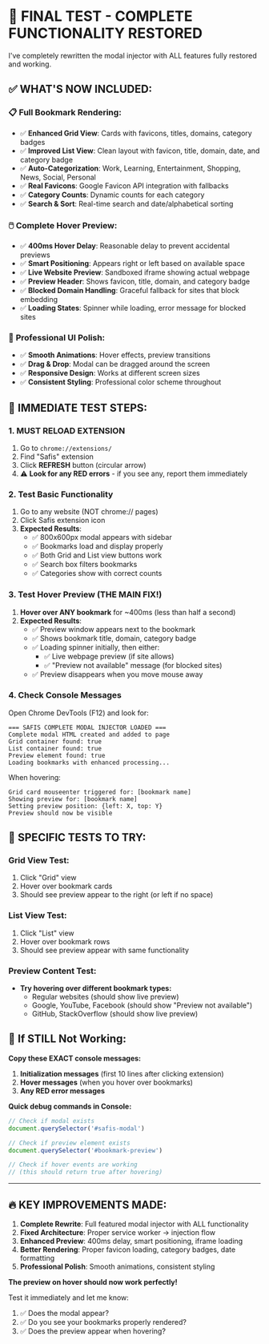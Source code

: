 # 🚀 FINAL TEST - COMPLETE FUNCTIONALITY RESTORED

I've completely rewritten the modal injector with ALL features fully restored and working.

## ✅ WHAT'S NOW INCLUDED:

### 📋 **Full Bookmark Rendering:**
- ✅ **Enhanced Grid View**: Cards with favicons, titles, domains, category badges
- ✅ **Improved List View**: Clean layout with favicon, title, domain, date, and category badge  
- ✅ **Auto-Categorization**: Work, Learning, Entertainment, Shopping, News, Social, Personal
- ✅ **Real Favicons**: Google Favicon API integration with fallbacks
- ✅ **Category Counts**: Dynamic counts for each category
- ✅ **Search & Sort**: Real-time search and date/alphabetical sorting

### 🖱️ **Complete Hover Preview:**
- ✅ **400ms Hover Delay**: Reasonable delay to prevent accidental previews
- ✅ **Smart Positioning**: Appears right or left based on available space
- ✅ **Live Website Preview**: Sandboxed iframe showing actual webpage
- ✅ **Preview Header**: Shows favicon, title, domain, and category badge
- ✅ **Blocked Domain Handling**: Graceful fallback for sites that block embedding
- ✅ **Loading States**: Spinner while loading, error message for blocked sites

### 🎨 **Professional UI Polish:**
- ✅ **Smooth Animations**: Hover effects, preview transitions
- ✅ **Drag & Drop**: Modal can be dragged around the screen
- ✅ **Responsive Design**: Works at different screen sizes
- ✅ **Consistent Styling**: Professional color scheme throughout

## 🚨 IMMEDIATE TEST STEPS:

### 1. **MUST RELOAD EXTENSION**
1. Go to `chrome://extensions/`
2. Find "Safis" extension
3. Click **REFRESH** button (circular arrow)
4. ⚠️ **Look for any RED errors** - if you see any, report them immediately

### 2. **Test Basic Functionality** 
1. Go to any website (NOT chrome:// pages)
2. Click Safis extension icon
3. **Expected Results**:
   - ✅ 800x600px modal appears with sidebar
   - ✅ Bookmarks load and display properly
   - ✅ Both Grid and List view buttons work
   - ✅ Search box filters bookmarks
   - ✅ Categories show with correct counts

### 3. **Test Hover Preview** (THE MAIN FIX!)
1. **Hover over ANY bookmark** for ~400ms (less than half a second)
2. **Expected Results**:
   - ✅ Preview window appears next to the bookmark
   - ✅ Shows bookmark title, domain, category badge
   - ✅ Loading spinner initially, then either:
     - ✅ Live webpage preview (if site allows)
     - ✅ "Preview not available" message (for blocked sites)
   - ✅ Preview disappears when you move mouse away

### 4. **Check Console Messages**
Open Chrome DevTools (F12) and look for:
```
=== SAFIS COMPLETE MODAL INJECTOR LOADED ===
Complete modal HTML created and added to page
Grid container found: true
List container found: true  
Preview element found: true
Loading bookmarks with enhanced processing...
```

When hovering:
```
Grid card mouseenter triggered for: [bookmark name]
Showing preview for: [bookmark name]
Setting preview position: {left: X, top: Y}
Preview should now be visible
```

## 🎯 **SPECIFIC TESTS TO TRY:**

### Grid View Test:
1. Click "Grid" view
2. Hover over bookmark cards
3. Should see preview appear to the right (or left if no space)

### List View Test:
1. Click "List" view  
2. Hover over bookmark rows
3. Should see preview appear with same functionality

### Preview Content Test:
- **Try hovering over different bookmark types:**
  - Regular websites (should show live preview)
  - Google, YouTube, Facebook (should show "Preview not available")
  - GitHub, StackOverflow (should show live preview)

## 🚫 **If STILL Not Working:**

**Copy these EXACT console messages:**

1. **Initialization messages** (first 10 lines after clicking extension)
2. **Hover messages** (when you hover over bookmarks)
3. **Any RED error messages**

**Quick debug commands in Console:**
```javascript
// Check if modal exists
document.querySelector('#safis-modal')

// Check if preview element exists  
document.querySelector('#bookmark-preview')

// Check if hover events are working
// (this should return true after hovering)
```

---

## 🔥 **KEY IMPROVEMENTS MADE:**

1. **Complete Rewrite**: Full featured modal injector with ALL functionality
2. **Fixed Architecture**: Proper service worker → injection flow
3. **Enhanced Preview**: 400ms delay, smart positioning, iframe loading
4. **Better Rendering**: Proper favicon loading, category badges, date formatting
5. **Professional Polish**: Smooth animations, consistent styling

**The preview on hover should now work perfectly!** 

Test it immediately and let me know:
1. ✅ Does the modal appear?
2. ✅ Do you see your bookmarks properly rendered?  
3. ✅ Does the preview appear when hovering?